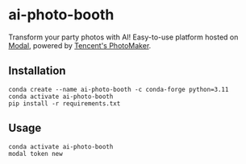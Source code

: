 # ai-photo-booth
Transform your party photos with AI! Easy-to-use platform hosted on [Modal](https://modal.com), powered by [Tencent's PhotoMaker](https://github.com/TencentARC/PhotoMaker). 


## Installation

```
conda create --name ai-photo-booth -c conda-forge python=3.11
conda activate ai-photo-booth
pip install -r requirements.txt
```

## Usage

```
conda activate ai-photo-booth
modal token new
```